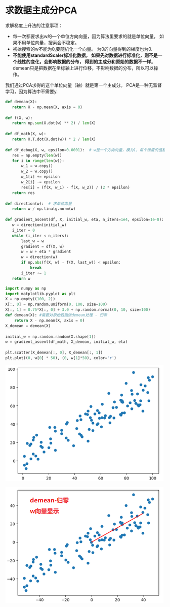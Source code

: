# 求数据主成分PCA

求解梯度上升法的注意事项：
 - 每一次都要求出w的一个单位方向向量，因为算法里要求的就是单位向量， 如果不用单位向量，搜索会不稳定。 
 - 初始搜索的w不能为0,要随机化一个向量。 为0的向量得到的梯度也为0. 
 - **不能使用standardScaler标准化数据， 如果先对数据进行标准化，则不是一个线性的变化，会影响数据的分布， 得到的主成分和原始的数据不一样**。 
 demean只是把数据在坐标轴上进行位移，不影响数据的分布，所以可以操作。 

 我们通过PCA求得的这个单位向量（轴）就是第一个主成分。 
PCA是一种无监督学习，因为算法中不需要y. 

 ```python
 def demean(X):
    return X - np.mean(X, axis = 0)

def f(X, w):
    return np.sum(X.dot(w) ** 2) / len(X)

def df_math(X, w):
    return X.T.dot(X.dot(w)) * 2 / len(X)

def df_debug(X, w, epsilon=0.0001):  # w是一个方向向量，模为1，每个维度的值都很小, 所以epsilon的值也小
    res = np.empty(len(w))
    for i in range(len(w)):
        w_1 = w.copy()
        w_2 = w.copy()
        w_1[i] += epsilon
        w_2[i] -= epsilon
        res[i] = (f(X, w_1) - f(X, w_2)) / (2 * epsilon)
    return res

def direction(w):  # 求单位向量
    return w / np.linalg.norm(w)

def gradient_ascent(df, X, initial_w, eta, n_iters=1e4, epsilon=1e-8):
    w = direction(initial_w)
    i_iter = 0
    while (i_iter < n_iters):
        last_w = w
        gradient = df(X, w)
        w = w + eta * gradient
        w = direction(w)
        if np.abs(f(X, w) - f(X, last_w)) < epsilon:
            break
        i_iter += 1
    return w
```

```python
import numpy as np
import matplotlib.pyplot as plt
X = np.empty((100, 2))
X[:, 0] = np.random.uniform(0, 100, size=100)
X[:, 1] = 0.75*X[:, 0] + 3.0 + np.random.normal(0, 10, size=100)
def demean(X): #需要对原始数据做demean处理 - 归零
    return X - np.mean(X, axis = 0)
X_demean = demean(X)

initial_w = np.random.random(X.shape[1])
w = gradient_ascent(df_math, X_demean, initial_w, eta)

plt.scatter(X_demean[:, 0], X_demean[:, 1])
plt.plot((0, w[0] * 50), (0, w[1]*50), color='r')
```
![](images/7-3-rawdata.png)

![](images/7-3-demean-w.png)
